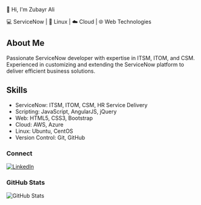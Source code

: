👋 Hi, I'm Zubayr Ali

💻 ServiceNow | 🐧 Linux | ☁️ Cloud | 🌐 Web Technologies

## About Me

Passionate ServiceNow developer with expertise in ITSM, ITOM, and CSM. Experienced in customizing and extending the ServiceNow platform to deliver efficient business solutions.

## Skills

- ServiceNow: ITSM, ITOM, CSM, HR Service Delivery
- Scripting: JavaScript, AngularJS, jQuery
- Web: HTML5, CSS3, Bootstrap
- Cloud: AWS, Azure
- Linux: Ubuntu, CentOS
- Version Control: Git, GitHub

### Connect

[![LinkedIn](https://img.shields.io/badge/LinkedIn-0A66C2?style=flat-square&logo=linkedin&logoColor=white)](https://www.linkedin.com/in/mohammed-ali-591083231)

### GitHub Stats

![GitHub Stats](https://github-readme-stats.vercel.app/api?username=yourusername&show_icons=true&theme=gruvbox)

